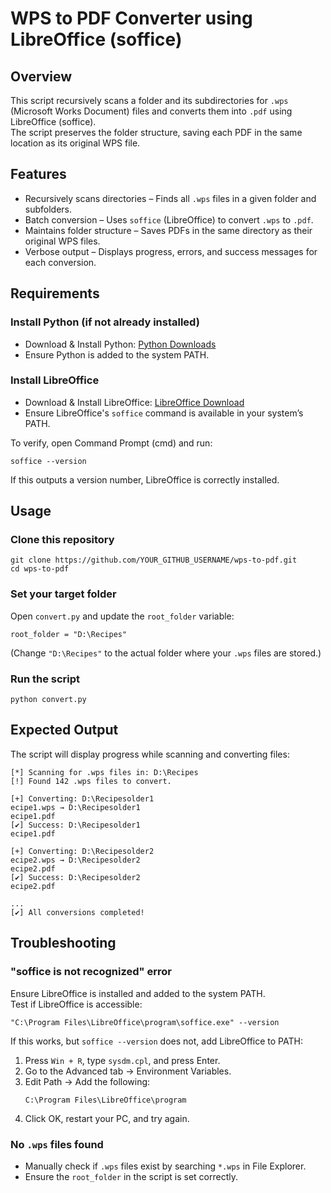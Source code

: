 # WPS to PDF Converter using LibreOffice (soffice)

## Overview  
This script recursively scans a folder and its subdirectories for `.wps` (Microsoft Works Document) files and converts them into `.pdf` using LibreOffice (soffice).  
The script preserves the folder structure, saving each PDF in the same location as its original WPS file.

## Features  
- Recursively scans directories – Finds all `.wps` files in a given folder and subfolders.  
- Batch conversion – Uses `soffice` (LibreOffice) to convert `.wps` to `.pdf`.  
- Maintains folder structure – Saves PDFs in the same directory as their original WPS files.  
- Verbose output – Displays progress, errors, and success messages for each conversion.  

## Requirements  

### Install Python (if not already installed)  
- Download & Install Python: [Python Downloads](https://www.python.org/downloads/)  
- Ensure Python is added to the system PATH.  

### Install LibreOffice  
- Download & Install LibreOffice: [LibreOffice Download](https://www.libreoffice.org/download/download/)  
- Ensure LibreOffice's `soffice` command is available in your system’s PATH.  

To verify, open Command Prompt (cmd) and run:  
```
soffice --version
```
If this outputs a version number, LibreOffice is correctly installed.  

## Usage  

### Clone this repository  
```
git clone https://github.com/YOUR_GITHUB_USERNAME/wps-to-pdf.git
cd wps-to-pdf
```

### Set your target folder  
Open `convert.py` and update the `root_folder` variable:  
```
root_folder = "D:\Recipes"
```
(Change `"D:\Recipes"` to the actual folder where your `.wps` files are stored.)  

### Run the script  
```
python convert.py
```

## Expected Output  
The script will display progress while scanning and converting files:  
```
[*] Scanning for .wps files in: D:\Recipes
[!] Found 142 .wps files to convert.

[+] Converting: D:\Recipesolder1
ecipe1.wps → D:\Recipesolder1
ecipe1.pdf
[✔] Success: D:\Recipesolder1
ecipe1.pdf

[+] Converting: D:\Recipesolder2
ecipe2.wps → D:\Recipesolder2
ecipe2.pdf
[✔] Success: D:\Recipesolder2
ecipe2.pdf

...
[✔] All conversions completed!
```

## Troubleshooting  

### "soffice is not recognized" error  
Ensure LibreOffice is installed and added to the system PATH.  
Test if LibreOffice is accessible:  
```
"C:\Program Files\LibreOffice\program\soffice.exe" --version
```
If this works, but `soffice --version` does not, add LibreOffice to PATH:  
1. Press `Win + R`, type `sysdm.cpl`, and press Enter.  
2. Go to the Advanced tab → Environment Variables.  
3. Edit Path → Add the following:  
   ```
   C:\Program Files\LibreOffice\program
   ```
4. Click OK, restart your PC, and try again.  

### No `.wps` files found  
- Manually check if `.wps` files exist by searching `*.wps` in File Explorer.  
- Ensure the `root_folder` in the script is set correctly.  

